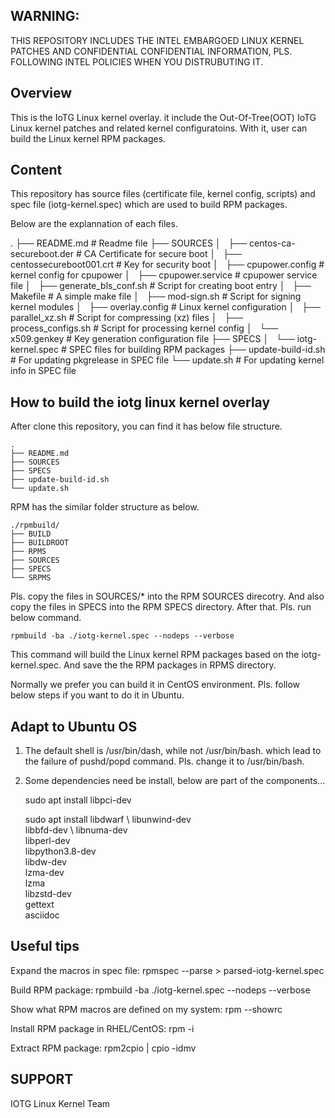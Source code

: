 
WARNING:
-------------------------------------------------------------------------------
THIS REPOSITORY INCLUDES THE INTEL EMBARGOED LINUX KERNEL PATCHES AND CONFIDENTIAL
CONFIDENTIAL INFORMATION, PLS. FOLLOWING INTEL POLICIES WHEN YOU DISTRUBUTING IT. 


Overview
-------------------------------------------------------------------------------
This is the IoTG Linux kernel overlay. it include the Out-Of-Tree(OOT) IoTG 
Linux kernel patches and related kernel configuratoins. With it, user can build
the Linux kernel RPM packages.

Content
-------------------------------------------------------------------------------
This repository has source files (certificate file, kernel config, scripts) and 
spec file (iotg-kernel.spec) which are used to build RPM packages. 

Below are the explannation of each files.

.
├── README.md				# Readme file
├── SOURCES	
│   ├── centos-ca-secureboot.der	# CA Certificate for secure boot
│   ├── centossecureboot001.crt		# Key for security boot
│   ├── cpupower.config			# kernel config for cpupower
│   ├── cpupower.service		# cpupower service file
│   ├── generate_bls_conf.sh		# Script for creating boot entry 
│   ├── Makefile			# A simple make file
│   ├── mod-sign.sh		   	# Script for signing kernel modules	
│   ├── overlay.config			# Linux kernel configuration 
│   ├── parallel_xz.sh			# Script for compressing (xz) files	
│   ├── process_configs.sh		# Script for processing kernel config
│   └── x509.genkey		        # Key generation configuration file	
├── SPECS
│   └── iotg-kernel.spec		# SPEC files for building RPM packages
├── update-build-id.sh			# For updating pkgrelease in SPEC file 
└── update.sh				# For updating kernel info in SPEC file


How to build the iotg linux kernel overlay
-------------------------------------------------------------------------------
After clone this repository, you can find it has below file structure.

	.
	├── README.md
	├── SOURCES
	├── SPECS
	├── update-build-id.sh
	└── update.sh

RPM has the similar folder structure as below. 

	./rpmbuild/
	├── BUILD
	├── BUILDROOT
	├── RPMS
	├── SOURCES
	├── SPECS
	└── SRPMS

Pls. copy the files in SOURCES/* into the RPM SOURCES direcotry. And also copy the 
files in SPECS into the RPM SPECS directory. After that. Pls. run below command.

	rpmbuild -ba ./iotg-kernel.spec --nodeps --verbose

This command will build the Linux kernel RPM packages based on the iotg-kernel.spec.
And save the the RPM packages in RPMS directory. 

Normally we prefer you can build it in CentOS environment. Pls. follow below steps if 
you want to do it in Ubuntu. 

Adapt to Ubuntu OS
-------------------------------------------------------------------------------
1. The default shell is /usr/bin/dash, while not /usr/bin/bash. which lead to the failure of pushd/popd command. Pls. change it to /usr/bin/bash.

2. Some dependencies need be install, below are part of the components...

   sudo apt install libpci-dev
   
   sudo apt install libdwarf \ 
		    libunwind-dev \
		    libbfd-dev \ 
		    libnuma-dev \
		    libperl-dev \
		    libpython3.8-dev   
   		    libdw-dev \
		    lzma-dev \
                    lzma \
                    libzstd-dev \
                    gettext \
                    asciidoc

Useful tips
-------------------------------------------------------------------------------
Expand the macros in spec file:
	rpmspec --parse <spec file name>  > parsed-iotg-kernel.spec

Build RPM package:
	rpmbuild -ba ./iotg-kernel.spec --nodeps --verbose

Show what RPM macros are defined on my system:
	rpm --showrc

Install RPM package in RHEL/CentOS:
	rpm -i <RPM package>

Extract RPM package: 
	rpm2cpio <RPM package> | cpio -idmv


SUPPORT
-------------------------------------------------------------------------------
IOTG Linux Kernel Team
